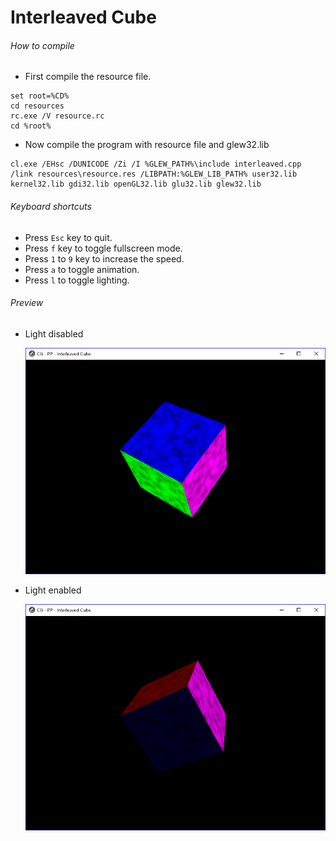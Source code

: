 # Interleaved Cube

###### How to compile

-   First compile the resource file.

```
set root=%CD%
cd resources
rc.exe /V resource.rc
cd %root%
```

-   Now compile the program with resource file and glew32.lib

```
cl.exe /EHsc /DUNICODE /Zi /I %GLEW_PATH%\include interleaved.cpp /link resources\resource.res /LIBPATH:%GLEW_LIB_PATH% user32.lib kernel32.lib gdi32.lib openGL32.lib glu32.lib glew32.lib
```

###### Keyboard shortcuts

-   Press `Esc` key to quit.
-   Press `f` key to toggle fullscreen mode.
-   Press `1` to `9` key to increase the speed.
-   Press `a` to toggle animation.
-   Press `l` to toggle lighting.

###### Preview

-   Light disabled

    ![lightDisabled][light-disabled-image]

-   Light enabled

    ![lightEnabled][light-enabled-image]

[//]: # "Image declaration"
[light-disabled-image]: ./preview/lightDisabled.png "Light disabled"
[light-enabled-image]: ./preview/lightEnabled.png "Light enabled"
